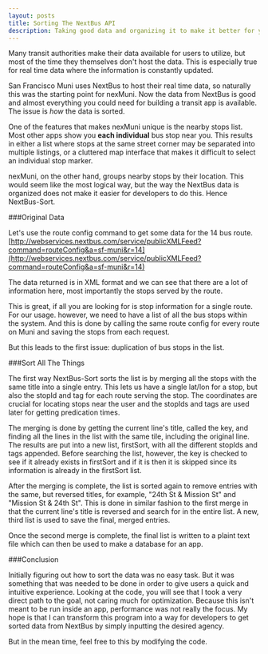 ```yaml
---
layout: posts
title: Sorting The NextBus API
description: Taking good data and organizing it to make it better for your app
---
```

Many transit authorities make their data available for users to utilize, but most of the time they themselves don't host the data. This is especially true for real time data where the information is constantly updated.

San Francisco Muni uses NextBus to host their real time data, so naturally this was the starting point for nexMuni. Now the data from NextBus is good and almost everything you could need for building a transit app is available. The issue is *how* the data is sorted.

One of the features that makes nexMuni unique is the nearby stops list. Most other apps show you **each individual** bus stop near you. This results in either a list where stops at the same street corner may be separated into multiple listings, or a cluttered map interface that makes it difficult to select an individual stop marker.

nexMuni, on the other hand, groups nearby stops by their location. This would seem like the most logical way, but the way the NextBus data is organized does not make it easier for developers to do this. Hence NextBus-Sort.

###Original Data

Let's use the route config command to get some data for the 14 bus route. [http://webservices.nextbus.com/service/publicXMLFeed?command=routeConfig&a=sf-muni&r=14](http://webservices.nextbus.com/service/publicXMLFeed?command=routeConfig&a=sf-muni&r=14)

The data returned is in XML format and we can see that there are a lot of information here, most importantly the stops served by the route.

This is great, if all you are looking for is stop information for a single route. For our usage. however, we need to have a list of all the bus stops within the system. And this is done by calling the same route config for every route on Muni and saving the stops from each request.

But this leads to the first issue: duplication of bus stops in the list.

###Sort All The Things

The first way NextBus-Sort sorts the list is by merging all the stops with the same title into a single entry. This lets us have a single lat/lon for a stop, but also the stopId and tag for each route serving the stop. The coordinates are crucial for locating stops near the user and the stopIds and tags are used later for getting predication times.

The merging is done by getting the current line's title, called the key, and finding all the lines in the list with the same tile, including the original line. The results are put into a new list, firstSort, with all the different stopIds and tags appended. Before searching the list, however, the key is checked to see if it already exists in firstSort and if it is then it is skipped since its information is already in the firstSort list.

After the merging is complete, the list is sorted again to remove entries with the same, but reversed titles, for example,  "24th St & Mission St" and "Mission St & 24th St". This is done in similar fashion to the first merge in that the current line's title is reversed and search for in the entire list. A new, third list is used to save the final, merged entries.

Once the second merge is complete, the final list is written to a plaint text file which can then be used to make a database for an app.

###Conclusion

Initially figuring out how to sort the data was no easy task. But it was something that was needed to be done in order to give users a quick and intuitive experience. Looking at the code, you will see that I took a very direct path to the goal, not caring much for optimization. Because this isn't meant to be run inside an app, performance was not really the focus. My hope is that I can transform this program into a way for developers to get sorted data from NextBus by simply inputting the desired agency. 

But in the mean time, feel free to this by modifying the code.
